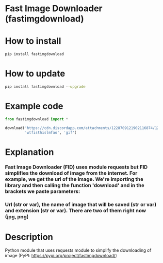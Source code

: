 # Fast Image Downloader (fastimgdownload)

# How to install
``` cmd
pip install fastimgdownload
```

# How to update
``` cmd
pip install fastimgdownload --upgrade
```

# Example code
``` python
from fastimgdownload import *

download('https://cdn.discordapp.com/attachments/1228709121902116874/1259918361953964153/0708_1.gif?ex=669010e9&is=668ebf69&hm=20a361d002731fca57049bf71d12b9d2744c1b565ceb78c19c55014c1f3fe9e7&', 
         'wtfisthislmfao', 'gif')
```

# Explanation
### Fast Image Downloader (FID) uses module requests but FID simplifies the download of image from the internet. For example, we get the url of the image. We're importing the library and then calling the function 'download' and in the brackets we paste parameters:
### Url (str or var), the name of image that will be saved (str or var) and extension (str or var). There are two of them right now (jpg, png)

# Description

Python module that uses requests module to simplify the downloading of image (PyPI: https://pypi.org/project/fastimgdownload/)
